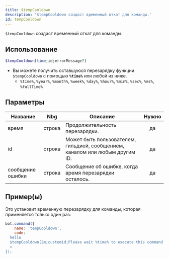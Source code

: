 ```yaml
---
title: $tempCooldown
description: '$tempCooldown создаст временный откат для команды.'
id: tempCooldown
---
```


`$tempCooldown` создаст временный откат для команды.

## Использование

```php
$tempCooldown[time;id;errorMessage?]
```

* Вы можете получить оставшуюся перезарядку функции `$tempCooldown` с помощью **`%time%`** или любой из ниже.
    * `%time%`, `%year%`, `%month%`, `%week%`, `%day%`, `%hour%`, `%min%`, `%sec%`, `%ms%`, `%fullTime%`

## Параметры

| Название         | Nbg    | Описание                                                                     | Нужно |
| ---------------- | ------ | ---------------------------------------------------------------------------- |:-----:|
| время            | строка | Продолжительность перезарядки.                                               |  да   |
| id               | строка | Может быть пользователем, гильдией, сообщением, каналом или любым другим ID. |  да   |
| сообщение ошибки | строка | Сообщение об ошибке, когда время перезарядки осталось.                       |  да   |

## Пример(ы)

Это установит временную перезарядку для команды, которая применяется только один раз:

```javascript
bot.command({
    name: 'tempCooldown',
    code: `
  hello
  $tempCooldown[2m;customid;Please wait %time% to execute this command again.]
  «
});
```
